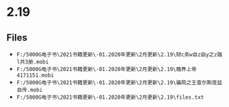 # 2.19

## Files

- `F:/5000G电子书\2021书籍更新\-01.2020年更新\2月更新\2.19\财c务w自z由y之z路l共3册.mobi`
- `F:/5000G电子书\2021书籍更新\-01.2020年更新\2月更新\2.19\赡养上帝4171151.mobi`
- `F:/5000G电子书\2021书籍更新\-01.2020年更新\2月更新\2.19\骗局之王查尔斯庞兹自传.mobi`
- `F:/5000G电子书\2021书籍更新\-01.2020年更新\2月更新\2.19\files.txt`
